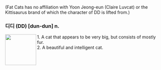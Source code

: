 (Fat Cats has no affiliation with Yoon Jeong-eun (Claire Luvcat) or the Kittisaurus brand of which the character of DD is lifted from.)

### 디디 (DD) [dun-dun] n.
<img align="left" width="100" height="100" src="https://avatars.githubusercontent.com/u/130649420?s=400&u=5a2d69d1490b67f515f24f25492d8b99ff0b14dc&v=4">
1. A cat that appears to be very big, but consists of mostly fur.<br />
2. A beautiful and intelligent cat.

